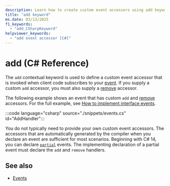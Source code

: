 ```yaml
---
description: Learn how to create custom event accessors using add keyword in C#
title: "add keyword"
ms.date: 03/13/2025
f1_keywords: 
  - "add_CSharpKeyword"
helpviewer_keywords: 
  - "add event accessor [C#]"
---
```

# add (C# Reference)

The `add` contextual keyword is used to define a custom event accessor that is invoked when client code subscribes to your [event](./event.md). If you supply a custom `add` accessor, you must also supply a [remove](./remove.md) accessor.

The following example shows an event that has custom `add` and [remove](./remove.md) accessors. For the full example, see [How to implement interface events](../../programming-guide/events/how-to-implement-interface-events.md).

:::code language="csharp" source="./snippets/events.cs" id="AddHandler":::

You do not typically need to provide your own custom event accessors. The accessors that are automatically generated by the compiler when you declare an event are sufficient for most scenarios. Beginning with C# 14, you can declare [`partial`](./partial-member.md) events. The implementing declaration of a partial event must declare the `add` and `remove` handlers.

## See also

- [Events](../../programming-guide/events/index.md)
